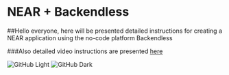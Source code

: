 # NEAR + Backendless

##Hello everyone, here will be presented detailed instructions for creating a NEAR application using the no-code platform Backendless

###Also detailed video instructions are presented [here](https://www.youtube.com/watch?v=znv3wAwaavk&list=PL8baReAWcc9tUdzaFaaLo7Q5uGeEs8ert)

![GitHub Light](https://cryptologos.cc/logos/near-protocol-near-logo.png#gh-light-mode-only) ![GitHub Dark](https://crypto-central.io/library/uploads/near-protocol-logo-w.png#gh-dark-mode-only)
